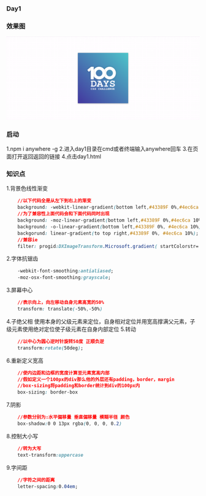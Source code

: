 ### Day1
### 效果图
<img src="./day1.png"/>

### 启动
1.npm i anywhere -g
2.进入day1目录在cmd或者终端输入anywhere回车
3.在页面打开返回返回的链接
4.点击day1.html
### 知识点

1.背景色线性渐变

```css
    //以下代码全是从左下到右上的渐变
    background: -webkit-linear-gradient(bottom left,#43389F 0%,#4ec6ca 10%);
    //为了兼容性上面代码会和下面代码同时出现
    background: -moz-linear-gradient(bottom left,#43389F 0%,#4ec6ca 10%);
    background: -o-linear-gradient(bottom left,#43389F 0%, #4ec6ca 10%);
    backgorund: linear-gradient(to top right,#43389F 0%, #4ec6ca 10%);
    //兼容ie
    filter: progid:DXImageTransform.Microsoft.gradient( startColorstr='#43389F', endColorstr='#4ec6ca',GradientType=1 ); 
```
2.字体抗锯齿

```css
    -webkit-font-smoothing:antialiased;
    -moz-osx-font-smoothing:grayscale;
```

3.屏幕中心
```css
    //表示向上，向左移动自身元素高宽的50%
    transform: translate(-50%,-50%)
```
4.子绝父相
    使用本身的父级元素来定位，自身相对定位并用宽高撑满父元素，子级元素使用绝对定位使子级元素在自身内部定位
5.转动
```css
    //以中心为圆心逆时针旋转50度 正顺负逆
    transform:rotate(50deg);
```
6.重新定义宽高
```css
    //使内边距和边框的宽度计算至元素宽高内部
    //假如定义一个100px的div那么他的外层还有padding，border，margin
    //box-sizing将padding和border统计到div的100px内
    box-sizing: border-box
```
7.阴影
```css
    //参数分别为:水平偏移量 垂直偏移量 模糊半径 颜色
    box-shadow:0 0 13px rgba(0, 0, 0, 0.2)
```
8.控制大小写
```css
    //转为大写
    text-transform:uppercase 
```
9.字间距
```css
    //字符之间的距离
    letter-spacing:0.04em; 
```